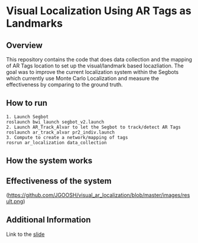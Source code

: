 # Visual Localization Using AR Tags as Landmarks  

## Overview

This repository contains the code that does data collection and the mapping of AR Tags location
to set up the visual/landmark based locazliation. The goal was to improve the current localization
system within the Segbots which currently use Monte Carlo Localization and measure the effectiveness
by comparing to the ground truth.

## How to run

```
1. Launch Segbot
roslaunch bwi_launch segbot_v2.launch
2. Launch AR_Track_Alvar to let the Segbot to track/detect AR Tags
roslaunch ar_track_alvar pr2_indiv.launch
3. Compute to create a network/mapping of tags
rosrun ar_localization data_collection
```

## How the system works

## Effectiveness of the system
(https://github.com/JGOOSH/visual_ar_localization/blob/master/images/result.png)


## Additional Information
Link to the <a href="https://docs.google.com/a/utexas.edu/presentation/d/1mpIMkadw2VO_SGtUqd75TwJIoKmEbtQJO_xW6HXf0Lg/edit?usp=sharing">slide</a> 
